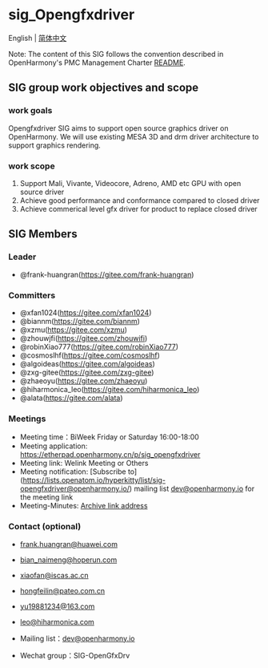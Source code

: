 # sig_Opengfxdriver
English | [简体中文](./sig_opengfxdriver_cn.md)

Note: The content of this SIG follows the convention described in OpenHarmony's PMC Management Charter [README](/zh/pmc.md).

## SIG group work objectives and scope

### work goals
Opengfxdriver SIG aims to support open source graphics driver on OpenHarmony. We will use existing MESA 3D and drm driver architecture to support graphics rendering. 

### work scope
1) Support Mali, Vivante, Videocore, Adreno, AMD etc GPU with open source driver
2) Achieve good performance and conformance compared to closed driver
3) Achieve commerical level gfx driver for product to replace closed driver

## SIG Members

### Leader
- @frank-huangran(https://gitee.com/frank-huangran)

### Committers
- @xfan1024(https://gitee.com/xfan1024)
- @biannm(https://gitee.com/biannm)
- @xzmu(https://gitee.com/xzmu)
- @zhouwjfi(https://gitee.com/zhouwifi)
- @robinXiao777(https://gitee.com/robinXiao777)
- @cosmoslhf(https://gitee.com/cosmoslhf)
- @algoideas(https://gitee.com/algoideas)
- @zxg-gitee(https://gitee.com/zxg-gitee)
- @zhaeoyu(https://gitee.com/zhaeoyu)
- @hiharmonica_leo(https://gitee.com/hiharmonica_leo)
- @alata(https://gitee.com/alata)

### Meetings
 - Meeting time：BiWeek Friday or Saturday 16:00-18:00
 - Meeting application: https://etherpad.openharmony.cn/p/sig_opengfxdriver
 - Meeting link: Welink Meeting or Others
 - Meeting notification: [Subscribe to] (https://lists.openatom.io/hyperkitty/list/sig-opengfxdriver@openharmony.io/) mailing list dev@openharmony.io for the meeting link
 - Meeting-Minutes: [Archive link address](https://gitee.com/openharmony-sig/sig-content/tree/master/opengfxdriver/meetings)

### Contact (optional)
 - frank.huangran@huawei.com
 - bian_naimeng@hoperun.com
 - xiaofan@iscas.ac.cn
 - hongfeilin@pateo.com.cn
 - yu19881234@163.com
 - leo@hiharmonica.com

- Mailing list：dev@openharmony.io
- Wechat group：SIG-OpenGfxDrv
